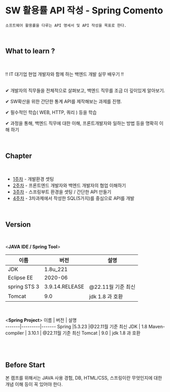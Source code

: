 # SW 활용률 API 작성 - Spring Comento 
```
소프트웨어 활용률을 다루는 API 명세서 및 API 작성을 목표로 한다.
```
 
<br>

## What to learn ? 


<br>
 
 
‼ IT 대기업 현업 개발자와 함께 하는 백엔드 개발 실무 배우기 ‼  
<br>
  
✔ 개발자의 직무들을 전체적으로 살펴보고, 백엔드 직무를 조금 더 깊이있게 알아보기. 

✔ SW확산을 위한 간단한 통계 API를 제작해보는 과제를 진행. 

✔ 필수적인 학습( WEB, HTTP, 쿼리 ) 등을 학습   

✔ 과정을 통해, 백엔드 직무에 대한 이해, 프론트개발자와 일하는 방법 등을 명확히 이해 하기 

<br>

 
    
 
## Chapter

<br>

* [1주차](https://github.com/706com/Comento_Spring/tree/main/1%EC%A3%BC%EC%B0%A8) - 개발환경 셋팅
* [2주차](https://github.com/706com/Comento_Spring/tree/main/2%EC%A3%BC%EC%B0%A8) - 프론트엔드 개발자와 백엔드 개발자의 협업 이해하기
* [3주차](https://github.com/706com/Comento_Spring/tree/main/3%EC%A3%BC%EC%B0%A8) - 스프링부트 환경을 셋팅 / 간단한 API 만들기
* [4주차](https://github.com/706com/Comento_Spring/tree/main/4%EC%A3%BC%EC%B0%A8) - 3차과제에서 작성한 SQL(5가지)를 중심으로 API를 개발 
  
<br>



## Version

<br>

<**JAVA IDE / Spring Tool**>

이름 | 버전 | 설명  
-------|---------|-------
JDK |1.8u_221 |
Eclipse EE | 2020-06
spring STS 3 | 3.9.14.RELEASE | @22.11월 기준 최신
Tomcat | 9.0 | jdk 1.8 과 호환

<br>


<**Spring Project**>
이름 | 버전 | 설명  
-------|---------|-------
Spring |5.3.23 |@22.11월 기준 최신
JDK | 1.8
Maven-compiler | 3.10.1 | @22.11월 기준 최신
Tomcat | 9.0 | jdk 1.8 과 호환

<br>
<br>

## Before Start


본 캠프를 위해서는 JAVA 사용 경험, DB, HTML/CSS, 스프링이란 무엇인지에 대한 개념 이해 등이 꼭 있어야 한다.
